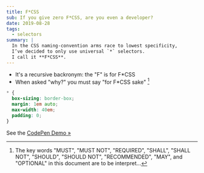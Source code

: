 ```yaml
---
title: F*CSS
sub: If you give zero F*CSS, are you even a developer?
date: 2019-08-28
tags:
  - selectors
summary: |
  In the CSS naming-convention arms race to lowest specificity,
  I’ve decided to only use universal `*` selectors.
  I call it **F*CSS**.
---
```


- It's a recursive backronym: the "F" is for F*CSS
- When asked "why?" you must say "for F*CSS sake" [^1]

```css
* {
  box-sizing: border-box;
  margin: 1em auto;
  max-width: 40em;
  padding: 0;
}
```

See the [CodePen Demo »](https://codepen.io/miriamsuzanne/pen/GRKEZQy)

[^1]: The key words
"MUST", "MUST NOT", "REQUIRED", "SHALL", "SHALL NOT",
"SHOULD", "SHOULD NOT", "RECOMMENDED", "MAY", and
"OPTIONAL" in this document are to be interpret...
